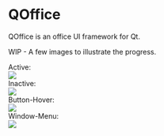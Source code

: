 # QOffice
QOffice is an office UI framework for Qt.

WIP - A few images to illustrate the progress.

Active:  
![](https://i.imgur.com/uQqokXS.png)  
Inactive:  
![](https://i.imgur.com/o43NyAs.png)  
Button-Hover:  
![](https://i.imgur.com/2dDQNTQ.png)  
Window-Menu:  
![](https://i.imgur.com/xHvtBCD.png)  
